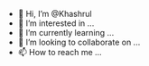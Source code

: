 - 👋 Hi, I’m @Khashrul
- 👀 I’m interested in ...
- 🌱 I’m currently learning ...
- 💞️ I’m looking to collaborate on ...
- 📫 How to reach me ...

<!---
Khashrul/Khashrul is a ✨ special ✨ repository because its `README.md` (this file) appears on your GitHub profile.
You can click the Preview link to take a look at your changes.
--->

